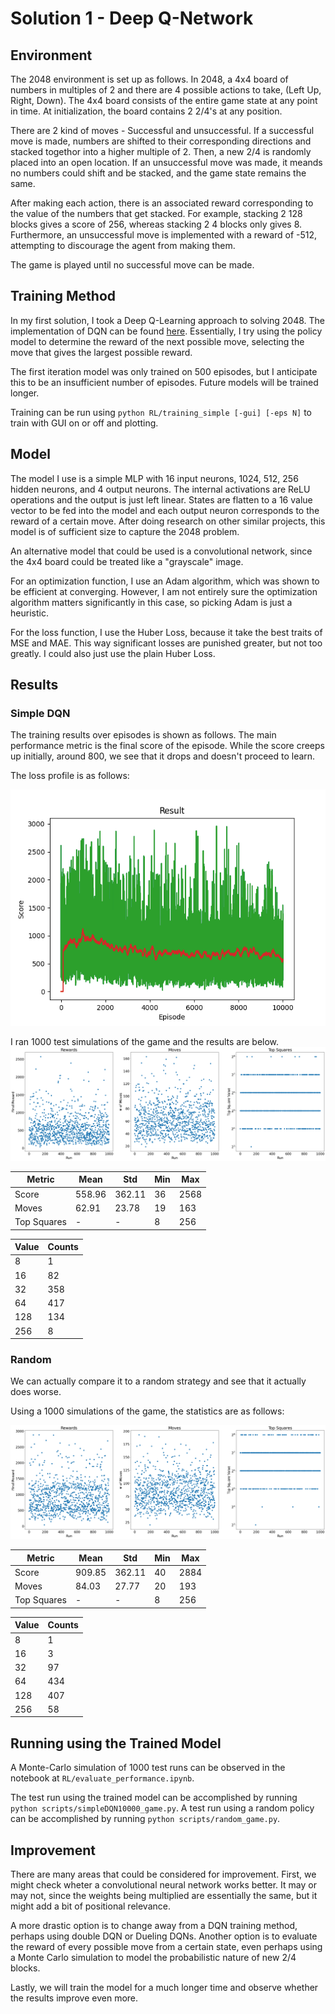 # Solution 1 - Deep Q-Network

## Environment 

The 2048 environment is set up as follows.
In 2048, a 4x4 board of numbers in multiples of 2 and there are 4 possible actions to take, (Left Up, Right, Down). The 4x4 board consists of the entire game state at any point in time. At initialization, the board contains 2 2/4's at any position.

There are 2 kind of moves - Successful and unsuccessful. If a successful move is made, numbers are shifted to their corresponding directions and stacked togethor into a higher multiple of 2. Then, a new 2/4 is randomly placed into an open location.
If an unsuccessful move was made, it meands no numbers could shift and be stacked, and the game state remains the same.

After making each action, there is an associated reward corresponding to the value of the numbers that get stacked. For example, stacking 2 128 blocks gives a score of 256, whereas stacking 2 4 blocks only gives 8. Furthermore, an unsuccessful move is implemented with a reward of -512, attempting to discourage the agent from making them.

The game is played until no successful move can be made.

## Training Method

In my first solution, I took a Deep Q-Learning approach to solving 2048. The implementation of DQN can be found [here](https://pytorch.org/tutorials/intermediate/reinforcement_q_learning.html). Essentially, I try using the policy model to determine the reward of the next possible move, selecting the move that gives the largest possible reward. 


The first iteration model was only trained on 500 episodes, but I anticipate this to be an insufficient number of episodes. Future models will be trained longer.

Training can be run using `python RL/training_simple [-gui] [-eps N]` to train with GUI on or off and plotting.

## Model

The model I use is a simple MLP with 16 input neurons, 1024, 512, 256 hidden neurons, and 4 output neurons. The internal activations are ReLU operations and the output is just left linear. States are flatten to a 16 value vector to be fed into the model and each output neuron corresponds to the reward of a certain move. After doing research on other similar projects, this model is of sufficient size to capture the 2048 problem.

An alternative model that could be used is a convolutional network, since the 4x4 board could be treated like a "grayscale" image.

For an optimization function, I use an Adam algorithm, which was shown to be efficient at converging. However, I am not entirely sure the optimization algorithm matters significantly in this case, so picking Adam is just a heuristic.

For the loss function, I use the Huber Loss, because it take the best traits of MSE and MAE. This way significant losses are punished greater, but not too greatly. I could also just use the plain Huber Loss.

## Results

### Simple DQN
The training results over episodes is shown as follows. The main performance metric is the final score of the episode. While the score creeps up initially, around 800, we see that it drops and doesn't proceed to learn. 

The loss profile is as follows:

![train_loss_profile](../trained_models/simpleDQN10000/train_results.png)



I ran 1000 test simulations of the game and the results are below.
![test_results](../results/RMT_simple1000.png)


| Metric | Mean | Std | Min | Max |
| ------ | ---- | --- | --- | --- |
| Score  | 558.96 | 362.11 | 36 | 2568 | 
| Moves  | 62.91 | 23.78 | 19 | 163 | 
| Top Squares | - | - | 8 | 256 | 

| Value | Counts |
| ----- | ------ | 
| 8 | 1 | 
| 16 | 82 | 
| 32 | 358 | 
| 64 | 417 | 
| 128 | 134 | 
| 256 | 8 |

### Random

We can actually compare it to a random strategy and see that it actually does worse.

Using a 1000 simulations of the game, the statistics are as follows:

![random_results](../results/RMT_random.png)

| Metric | Mean | Std | Min | Max |
| ------ | ---- | --- | --- | --- |
| Score  | 909.85 | 362.11 | 40 | 2884 | 
| Moves  | 84.03 | 27.77 | 20 | 193 | 
| Top Squares | - | - | 8 | 256 | 

| Value | Counts |
| ----- | ------ | 
| 8 | 1 | 
| 16 | 3 | 
| 32 | 97 | 
| 64 | 434 | 
| 128 | 407 | 
| 256 | 58 |


## Running using the Trained Model

A Monte-Carlo simulation of 1000 test runs can be observed in the notebook at `RL/evaluate_performance.ipynb`.

The test run using the trained model can be accomplished by running `python scripts/simpleDQN10000_game.py`.
A test run using a random policy can be accomplished by running `python scripts/random_game.py`.

## Improvement

There are many areas that could be considered for improvement.
First, we might check wheter a convolutional neural network works better. It may or may not, since the weights being multiplied are essentially the same, but it might add a bit of positional relevance.

A more drastic option is to change away from a DQN training method, perhaps using double DQN or Dueling DQNs. Another option is to evaluate the reward of every possible move from a certain state, even perhaps using a Monte Carlo simulation to model the probabilistic nature of new 2/4 blocks.

Lastly, we will train the model for a much longer time and observe whether the results improve even more.



